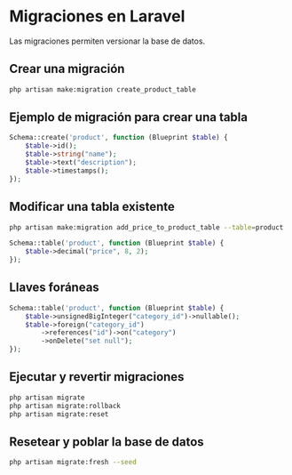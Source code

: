 # Migraciones en Laravel

Las migraciones permiten versionar la base de datos.

## Crear una migración

```bash
php artisan make:migration create_product_table
```

## Ejemplo de migración para crear una tabla

```php
Schema::create('product', function (Blueprint $table) {
    $table->id();
    $table->string("name");
    $table->text("description");
    $table->timestamps();
});
```

## Modificar una tabla existente

```bash
php artisan make:migration add_price_to_product_table --table=product
```

```php
Schema::table('product', function (Blueprint $table) {
    $table->decimal("price", 8, 2);
});
```

## Llaves foráneas

```php
Schema::table('product', function (Blueprint $table) {
    $table->unsignedBigInteger("category_id")->nullable();
    $table->foreign("category_id")
        ->references("id")->on("category")
        ->onDelete("set null");
});
```

## Ejecutar y revertir migraciones

```bash
php artisan migrate
php artisan migrate:rollback
php artisan migrate:reset
```

## Resetear y poblar la base de datos

```bash
php artisan migrate:fresh --seed
```
